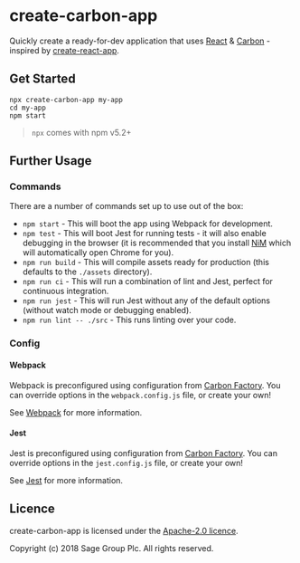 # create-carbon-app

Quickly create a ready-for-dev application that uses [React](https://reactjs.org/) & [Carbon](https://carbon.sage.com/) - inspired by [create-react-app](https://github.com/facebook/create-react-app).

## Get Started

```
npx create-carbon-app my-app
cd my-app
npm start
```

> `npx` comes with npm v5.2+

## Further Usage

### Commands

There are a number of commands set up to use out of the box:

* `npm start` - This will boot the app using Webpack for development.
* `npm test` - This will boot Jest for running tests - it will also enable debugging in the browser (it is recommended that you install [NiM](https://chrome.google.com/webstore/detail/nodejs-v8-inspector-manag/gnhhdgbaldcilmgcpfddgdbkhjohddkj?hl=en) which will automatically open Chrome for you).
* `npm run build` - This will compile assets ready for production (this defaults to the `./assets` directory).
* `npm run ci` - This will run a combination of lint and Jest, perfect for continuous integration.
* `npm run jest` - This will run Jest without any of the default options (without watch mode or debugging enabled).
* `npm run lint -- ./src` - This runs linting over your code.

### Config

#### Webpack

Webpack is preconfigured using configuration from [Carbon Factory](https://github.com/sage/carbon-factory). You can override options in the `webpack.config.js` file, or create your own!

See [Webpack](https://webpack.js.org/) for more information.

#### Jest

Jest is preconfigured using configuration from [Carbon Factory](https://github.com/sage/carbon-factory). You can override options in the `jest.config.js` file, or create your own!

See [Jest](https://jestjs.io/) for more information.

## Licence

create-carbon-app is licensed under the [Apache-2.0 licence](https://github.com/Sage/create-carbon-app/blob/master/LICENSE).

Copyright (c) 2018 Sage Group Plc. All rights reserved.
